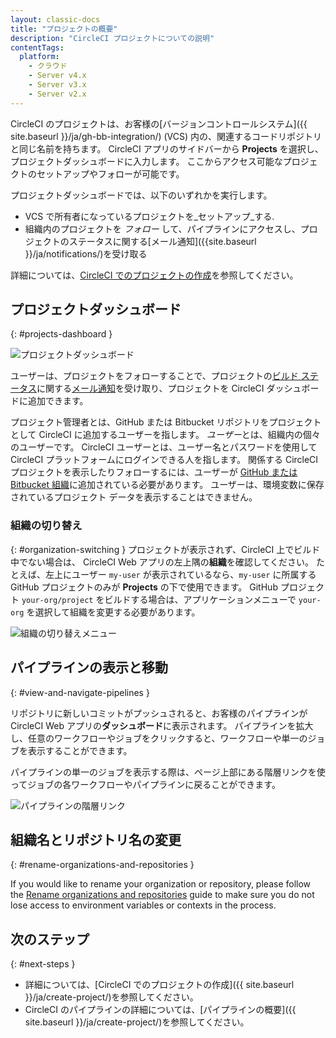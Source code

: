 ```yaml
---
layout: classic-docs
title: "プロジェクトの概要"
description: "CircleCI プロジェクトについての説明"
contentTags:
  platform:
    - クラウド
    - Server v4.x
    - Server v3.x
    - Server v2.x
---
```



CircleCI のプロジェクトは、お客様の[バージョンコントロールシステム]({{ site.baseurl }}/ja/gh-bb-integration/) (VCS) 内の、関連するコードリポジトリと同じ名前を持ちます。 CircleCI アプリのサイドバーから **Projects** を選択し、プロジェクトダッシュボードに入力します。 ここからアクセス可能なプロジェクトのセットアップやフォローが可能です。

プロジェクトダッシュボードでは、以下のいずれかを実行します。
* VCS で所有者になっているプロジェクトを_セットアップ_する.
* 組織内のプロジェクトを _フォロー_ して、パイプラインにアクセスし、プロジェクトのステータスに関する[メール通知]({{site.baseurl }}/ja/notifications/)を受け取る

詳細については、[CircleCI でのプロジェクトの作成]({{site.baseurl}}/ja/create-project/)を参照してください。

## プロジェクトダッシュボード
{: #projects-dashboard }

![プロジェクトダッシュボード]({{site.baseurl}}/assets/img/docs/CircleCI-2.0-setup-project-circle101_cloud.png)

ユーザーは、プロジェクトをフォローすることで、プロジェクトの[ビルド ステータス]({{site.baseurl}}/ja/status/)に関する[メール通知]({{site.baseurl}}/ja/notifications/)を受け取り、プロジェクトを CircleCI ダッシュボードに追加できます。

プロジェクト管理者とは、GitHub または Bitbucket リポジトリをプロジェクトとして CircleCI に追加するユーザーを指します。 *ユーザー*とは、組織内の個々のユーザーです。 CircleCI ユーザーとは、ユーザー名とパスワードを使用して CircleCI プラットフォームにログインできる人を指します。 関係する CircleCI プロジェクトを表示したりフォローするには、ユーザーが [GitHub または Bitbucket 組織]({{site.baseurl}}/ja/gh-bb-integration/)に追加されている必要があります。 ユーザーは、環境変数に保存されているプロジェクト データを表示することはできません。

### 組織の切り替え
{: #organization-switching }
プロジェクトが表示されず、CircleCI 上でビルド中でない場合は、 CircleCI Web アプリの左上隅の**組織**を確認してください。 たとえば、左上にユーザー `my-user` が表示されているなら、`my-user` に所属する GitHub プロジェクトのみが **Projects** の下で使用できます。 GitHub プロジェクト `your-org/project` をビルドする場合は、アプリケーションメニューで `your-org` を選択して組織を変更する必要があります。

![組織の切り替えメニュー]({{site.baseurl}}/assets/img/docs/org-centric-ui_newui.png)

## パイプラインの表示と移動
{: #view-and-navigate-pipelines }

リポジトリに新しいコミットがプッシュされると、お客様のパイプラインが CircleCI Web アプリの**ダッシュボード**に表示されます。 パイプラインを拡大し、任意のワークフローやジョブをクリックすると、ワークフローや単一のジョブを表示することができます。

パイプラインの単一のジョブを表示する際は、ページ上部にある階層リンクを使ってジョブの各ワークフローやパイプラインに戻ることができます。

![パイプラインの階層リンク]({{site.baseurl}}/assets/img/docs/pipeline-breadcrumbs.png)

## 組織名とリポジトリ名の変更
{: #rename-organizations-and-repositories }

If you would like to rename your organization or repository, please follow the [Rename organizations and repositories]({{site.baseurl}}/rename-organizations-and-repositories) guide to make sure you do not lose access to environment variables or contexts in the process.

## 次のステップ
{: #next-steps }

* 詳細については、[CircleCI でのプロジェクトの作成]({{ site.baseurl }}/ja/create-project/)を参照してください。
* CircleCI のパイプラインの詳細については、[パイプラインの概要]({{ site.baseurl }}/ja/create-project/)を参照してください。
